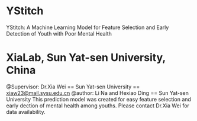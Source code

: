 # YStitch
YStitch: A Machine Learning Model for Feature Selection and Early Detection of Youth with Poor Mental Health
# XiaLab, Sun Yat-sen University, China
@Supervisor: Dr.Xia Wei == Sun Yat-sen University == xiaw23@mail.sysu.edu.cn
@author: Li Na and Hexiao Ding  ==  Sun Yat-sen University
This prediction model was created for easy feature selection and early dection of mental health among youths.
Please contact Dr.Xia Wei for data availability.
